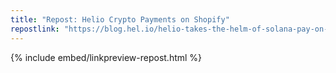 ```yaml
---
title: "Repost: Helio Crypto Payments on Shopify"
repostlink: "https://blog.hel.io/helio-takes-the-helm-of-solana-pay-on-shopify-8deef50a6014"
---
```


{% include embed/linkpreview-repost.html %}
